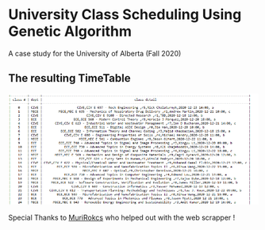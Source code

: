 # University Class Scheduling Using Genetic Algorithm

A case study for the University of Alberta (Fall 2020)

## The resulting TimeTable

![](images/Capture3.PNG)

Special Thanks to [MuriRokcs](https://github.com/MuriRokcs) who helped out with the web scrapper !
